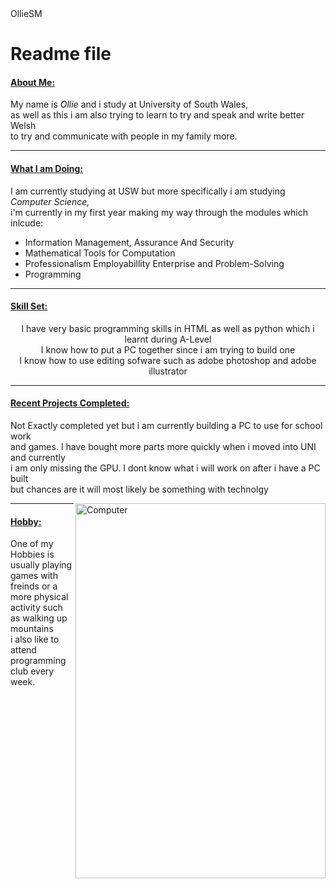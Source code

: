 <html>

<head>OllieSM</head>

<head>
<style>
body {
background-image: ("greenbackground1.jpg");
background-repeat: no-report;
background-size: cover;
background-attachment: fixed;
}
</style>
</head>

<body>

<h1>Readme file</h1>

<h4>

<ins>About Me:</ins>

</h4>

<p align="center">

My name is <i>Ollie</i> and i study at University of South Wales,<br> as well as this i am also trying to learn to try and speak and write better Welsh <br> to try and communicate with people in my family more.

</p>

<hr>

<h4>

<ins>What I am Doing:</ins>

</h4>

<p align="center">

I am currently studying at USW but more specifically i am studying <i>Computer Science,</i> <br> i'm currently in my first year making my way through the modules which inlcude:

<ul>

<li>Information Management, Assurance And Security</li>

<li>Mathematical Tools for Computation</li>

<li>Professionalism Employabillity Enterprise and Problem-Solving</li>

<li>Programming</li>

</ul>
<hr>
<h4><ins>Skill Set:</ins></h4>
<p align="center">I have very basic programming skills in HTML as well as python which i learnt during A-Level <br>
  I know how to put a PC together since i am trying to build one <br>
  I know how to use editing sofware such as adobe photoshop and adobe illustrator <br>
</p>
<hr>
<h4><ins>Recent Projects Completed:</ins></h4>
<p>Not Exactly completed yet but i am currently building a PC to use for school work <br> 
  and games. I have bought more parts more quickly when i moved into UNI and currently <br> 
  i am only missing the GPU. I dont know what i will work on after i have a PC built <br>
  but chances are it will most likely be something with technolgy
</p>
<div class="gallery">
  <a target="_blank" href="Computer.JPG">
    <img align = "right" src="Computer.JPG" alt="Computer" width="400" height="600">
  </a>
</div>
<hr>
<h4><ins>Hobby:</ins></h4>
<p>One of my Hobbies is usually playing games with freinds
or a more physical activity such as walking up mountains <br>
i also like to attend programming club every week.</p>


</body>

</html>
